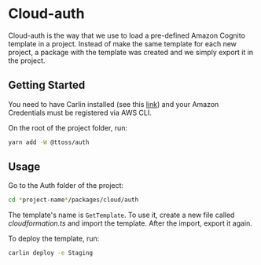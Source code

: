 # Cloud-auth

Cloud-auth is the way that we use to load a pre-defined Amazon Cognito template in a project. Instead of make the same template for each new project, a package with the template was created and we simply export it in the project.

## Getting Started

You need to have Carlin installed (see this [link](https://carlin.ttoss.dev/docs/installation)) and your Amazon Credentials must be registered via AWS CLI.

On the root of the project folder, run:

```bash
yarn add -W @ttoss/auth
```


## Usage

Go to the Auth folder of the project:
```bash
cd *project-name*/packages/cloud/auth
```

The template's name is `GetTemplate`. To use it, create a new file called *cloudformation.ts* and import the template. After the import, export it again.

To deploy the template, run:

```bash
carlin deploy -e Staging
```